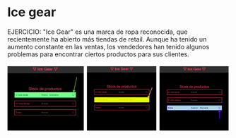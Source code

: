 # Ice gear

EJERCICIO:
"Ice Gear" es una marca de ropa reconocida, que recientemente ha abierto más tiendas de retail. Aunque ha tenido un aumento constante en las ventas, los vendedores han tenido algunos problemas para encontrar ciertos productos para sus clientes.

![ice-gear](./assets/img/ice-gear.png)